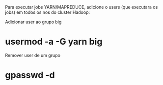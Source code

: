 Para executar jobs YARN/MAPREDUCE, adicione o users (que executara os jobs) em todos os nos do cluster Hadoop:

Adicionar user ao grupo big
# usermod -a -G yarn big

Remover user de um grupo
# gpasswd -d <user> <group>
